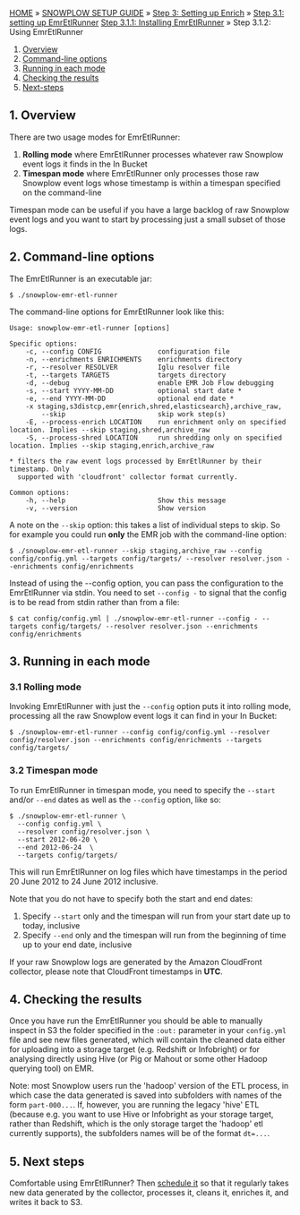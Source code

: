 <a name="top" />

[HOME](Home) » [SNOWPLOW SETUP GUIDE](Setting-up-Snowplow) » [Step 3: Setting up Enrich](Setting-up-enrich) » [Step 3.1: setting up EmrEtlRunner](Setting-up-EmrEtlRunner) [Step 3.1.1: Installing EmrEtlRunner](1-Installing-EmrEtlRunner) » Step 3.1.2: Using EmrEtlRunner

1. [Overview](#usage-overview)
2. [Command-line options](#cli-options)
3. [Running in each mode](#running)
4. [Checking the results](#checking)
5. [Next-steps](#next-steps)

<a name="usage-overview"/>

## 1. Overview

There are two usage modes for EmrEtlRunner:

1. **Rolling mode** where EmrEtlRunner processes whatever raw Snowplow
   event logs it finds in the In Bucket
2. **Timespan mode** where EmrEtlRunner only processes those raw
   Snowplow event logs whose timestamp is within a timespan specified
   on the command-line

Timespan mode can be useful if you have a large backlog of raw Snowplow
event logs and you want to start by processing just a small subset of
those logs.

<a name="cli-options"/>

## 2. Command-line options

The EmrEtlRunner is an executable jar:

    $ ./snowplow-emr-etl-runner

The command-line options for EmrEtlRunner look like this:

    Usage: snowplow-emr-etl-runner [options]

    Specific options:
        -c, --config CONFIG              configuration file
        -n, --enrichments ENRICHMENTS    enrichments directory
        -r, --resolver RESOLVER          Iglu resolver file
        -t, --targets TARGETS            targets directory
        -d, --debug                      enable EMR Job Flow debugging
        -s, --start YYYY-MM-DD           optional start date *
        -e, --end YYYY-MM-DD             optional end date *
        -x staging,s3distcp,emr{enrich,shred,elasticsearch},archive_raw,
            --skip                       skip work step(s)
        -E, --process-enrich LOCATION    run enrichment only on specified location. Implies --skip staging,shred,archive_raw
        -S, --process-shred LOCATION     run shredding only on specified location. Implies --skip staging,enrich,archive_raw

    * filters the raw event logs processed by EmrEtlRunner by their timestamp. Only
      supported with 'cloudfront' collector format currently.

    Common options:
        -h, --help                       Show this message
        -v, --version                    Show version

A note on the `--skip` option: this takes a list of individual steps to skip.
So for example you could run **only** the EMR job with the command-line option:

    $ ./snowplow-emr-etl-runner --skip staging,archive_raw --config config/config.yml --targets config/targets/ --resolver resolver.json --enrichments config/enrichments

Instead of using the --config option, you can pass the configuration to the EmrEtlRunner via stdin. You need to set `--config -` to signal that the config is to be read from stdin rather than from a file:

    $ cat config/config.yml | ./snowplow-emr-etl-runner --config - --targets config/targets/ --resolver resolver.json --enrichments config/enrichments

<a name="running"/>

## 3. Running in each mode

### 3.1 Rolling mode

Invoking EmrEtlRunner with just the `--config` option puts it into rolling
mode, processing all the raw Snowplow event logs it can find in your In
Bucket:

    $ ./snowplow-emr-etl-runner --config config/config.yml --resolver config/resolver.json --enrichments config/enrichments --targets config/targets/

### 3.2 Timespan mode

To run EmrEtlRunner in timespan mode, you need to specify the `--start`
and/or `--end` dates as well as the `--config` option, like so:

    $ ./snowplow-emr-etl-runner \
      --config config.yml \
      --resolver config/resolver.json \
      --start 2012-06-20 \
      --end 2012-06-24  \
      --targets config/targets/

This will run EmrEtlRunner on log files which have timestamps in the period
20 June 2012 to 24 June 2012 inclusive.

Note that you do not have to specify both the start and end dates:

1. Specify `--start` only and the timespan will run from your start date
   up to today, inclusive
2. Specify `--end` only and the timespan will run from the beginning of
   time up to your end date, inclusive

If your raw Snowplow logs are generated by the Amazon CloudFront collector,
please note that CloudFront timestamps in **UTC**.

<a name="checking"/>

## 4. Checking the results

Once you have run the EmrEtlRunner you should be able to manually inspect in S3 the folder specified in the `:out:` parameter in your `config.yml` file and see new files generated, which will contain the cleaned data either for uploading into a storage target (e.g. Redshift or Infobright) or for analysing directly using Hive (or Pig or Mahout or some other Hadoop querying tool) on EMR.

Note: most Snowplow users run the 'hadoop' version of the ETL process, in which case the data generated is saved into subfolders with names of the form `part-000...`. If, however,  you are running the legacy 'hive' ETL (because e.g. you want to use Hive or Infobright as your storage target, rather than Redshift, which is the only storage target the 'hadoop' etl currently supports), the subfolders names will be of the format `dt=...`.

## 5. Next steps

Comfortable using EmrEtlRunner? Then [schedule it][schedule] so that it regularly takes new data generated by the collector, processes it, cleans it, enriches it, and writes it back to S3.

[schedule]: 3-Scheduling-EmrEtlRunner
